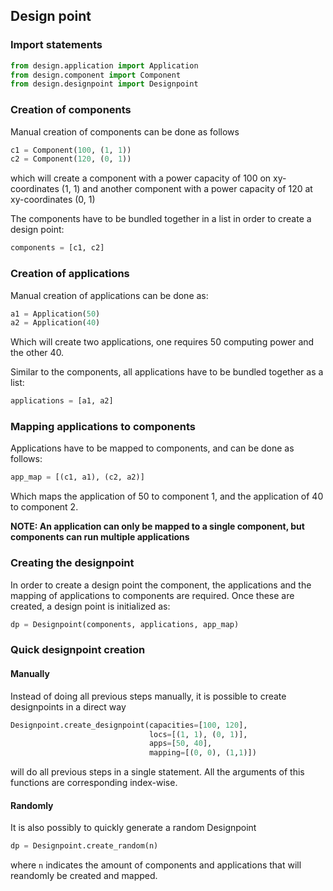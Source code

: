 ## Design point

### Import statements
```python
from design.application import Application
from design.component import Component
from design.designpoint import Designpoint
```

### Creation of components
Manual creation of components can be done as follows
```python
c1 = Component(100, (1, 1))
c2 = Component(120, (0, 1))
```
which will create a component with a power capacity of 100 on xy-coordinates (1, 1) 
and another component with a power capacity of 120 at xy-coordinates (0, 1)

The components have to be bundled together in a list in order to create a design point:
```python
components = [c1, c2]
```

### Creation of applications
Manual creation of applications can be done as:
```python
a1 = Application(50)
a2 = Application(40)
```
Which will create two applications, one requires 50 computing power and the other 40.

Similar to the components, all applications have to be bundled together as a list:
```python
applications = [a1, a2]
```

### Mapping applications to components
Applications have to be mapped to components, and can be done as follows:
```python
app_map = [(c1, a1), (c2, a2)]
```
Which maps the application of 50 to component 1, and the application of 40 to component 2.

**NOTE: An application can only be mapped to a single component, but components can run multiple applications**

### Creating the designpoint
In order to create a design point the component, the applications and the mapping of 
applications to components are required. Once these are created, a design point is initialized as:
```python
dp = Designpoint(components, applications, app_map)
```

### Quick designpoint creation
#### Manually
Instead of doing all previous steps manually, it is possible to create designpoints in a direct way
```python
Designpoint.create_designpoint(capacities=[100, 120], 
                               locs=[(1, 1), (0, 1)],
                               apps=[50, 40], 
                               mapping=[(0, 0), (1,1)])
```
will do all previous steps in a single statement. All the arguments of this functions are corresponding index-wise. 

#### Randomly
It is also possibly to quickly generate a random Designpoint
```python
dp = Designpoint.create_random(n)
```
where ```n``` indicates the amount of components and applications that will reandomly be created and mapped.
